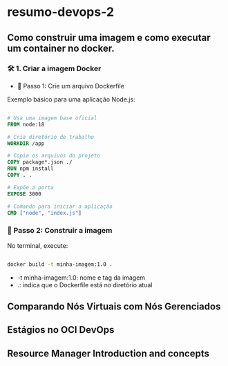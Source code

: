 # resumo-devops-2

## Como construir uma imagem e como executar um container no docker.

### 🛠️ 1. Criar a imagem Docker

- 📄 Passo 1: Crie um arquivo Dockerfile

Exemplo básico para uma aplicação Node.js:
```Dockerfile

# Usa uma imagem base oficial
FROM node:18

# Cria diretório de trabalho
WORKDIR /app

# Copia os arquivos do projeto
COPY package*.json ./
RUN npm install
COPY . .

# Expõe a porta
EXPOSE 3000

# Comando para iniciar a aplicação
CMD ["node", "index.js"]


```

### 🧱 Passo 2: Construir a imagem

No terminal, execute:

```bash

docker build -t minha-imagem:1.0 .

```

- -t minha-imagem:1.0: nome e tag da imagem
- .: indica que o Dockerfile está no diretório atual




## Comparando Nós Virtuais com Nós Gerenciados

## Estágios no OCI DevOps

## Resource Manager Introduction and concepts


